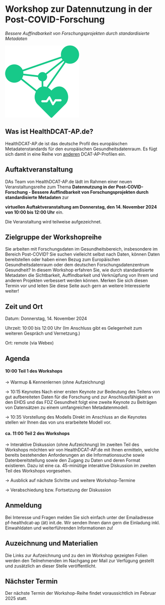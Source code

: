 

# Workshop zur Datennutzung in der Post-COVID-Forschung

*Bessere Auffindbarkeit von Forschungsprojekten durch standardisierte Metadaten*

![Logo HealthDCAT-AP.de](https://github.com/HealthDCAT-AP-de/healthdcat-ap.de/blob/main/images/logo_small.png?raw=true)




## Was ist HealthDCAT-AP.de?

HealthDCAT-AP.de ist das deutsche Profil des europäischen Metadatenstandards für den europäischen Gesundheitsdatenraum. Es fügt sich damit in eine Reihe von [anderen](https://github.com/GKStGovData/awesome-dcat-ap) DCAT-AP-Profilen ein.



## Auftaktveranstaltung

DAs Team von HealthDCAT-AP.de lädt im Rahmen einer neuen Veranstaltungsreihe zum Thema **Datennutzung in der Post-COVID-Forschung - Bessere Auffindbarkeit von Forschungsprojekten durch standardisierte Metadaten** zur 

**virtuellen Auftaktveranstaltung am Donnerstag, den 14. November 2024 von 10:00 bis 12:00 Uhr** ein. 

Die Veranstaltung wird teilweise aufgezeichnet.



## Zielgruppe der Workshopreihe

Sie arbeiten mit Forschungsdaten im Gesundheitsbereich, insbesondere im Bereich Post-COVID? Sie suchen vielleicht selbst nach Daten, können Daten bereitstellen oder haben einen Bezug zum Europäischen Gesundheitsdatenraum oder dem deutschen Forschungsdatenzentrum Gesundheit? In diesem Workshop erfahren Sie, wie durch standardisierte Metadaten die Sichtbarkeit, Auffindbarkeit und Verknüpfung von Ihrem und anderen Projekten verbessert werden können. Merken Sie sich diesen Termin vor und leiten Sie diese Seite auch gern an weitere Interessierte weiter! 



## Zeit und Ort

Datum: Donnerstag, 14. November 2024

Uhrzeit: 10:00 bis 12:00 Uhr (Im Anschluss gibt es Gelegenheit zum weiteren Gespräch und Vernetzung.)

Ort: remote (via Webex)



## Agenda

#### 10:00 Teil 1 des Workshops

→ Warmup & Kennenlernen (ohne Aufzeichnung)

→ 10:15 Keynotes
Nach einer ersten Keynote zur Bedeutung des Teilens von gut aufbereiteten Daten für die Forschung und zur Anschlussfähigkeit an den EHDS und das FDZ Gesundheit folgt eine zweite Keynote zu Beiträgen von Datensätzen zu einem umfangreichen Metadatenmodell. 

→ 10:35 Vorstellung des Modells 
Direkt im Anschluss an die Keynotes stellen wir Ihnen das von uns erarbeitete Modell vor. 

#### ca. 11:00 Teil 2 des Workshops

→ Interaktive Diskussion (ohne Aufzeichnung)
Im zweiten Teil des Workshops möchten wir von HealthDCAT-AP.de mit Ihnen ermitteln, welche bereits bestehenden Anforderungen an die Informationssuche sowie Datenbereitstellung sowie den Zugang zu Daten und deren Format existieren.
Dazu ist eine ca. 45-minütige interaktive Diskussion im zweiten Teil des Workshops vorgesehen.

→ Ausblick auf nächste Schritte und weitere Workshop-Termine

→ Verabschiedung bzw. Fortsetzung der Diskussion


## Anmeldung

Bei Interesse und Fragen melden Sie sich einfach unter der Emailadresse pf-healthdcat-ap (ät) init.de. Wir senden Ihnen dann gern die Einladung inkl. Einwahldaten und weiterführenden Informationen zu!


## Auzeichnung und Materialien

Die Links zur Aufzeichnung und zu den im Workshop gezeigten Folien werden den Teilnehmenden im Nachgang per Mail zur Verfügung gestellt und zusätzlich an dieser Stelle veröffentlicht.


## Nächster Termin

Der nächste Termin der Workshop-Reihe findet voraussichtlich im Februar 2025 statt.
